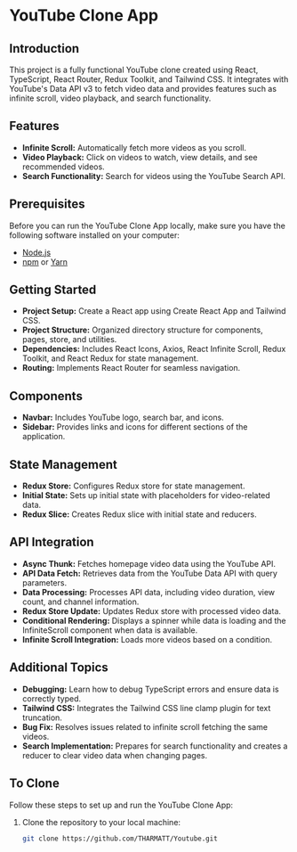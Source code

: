 # YouTube Clone App

## Introduction

This project is a fully functional YouTube clone created using React, TypeScript, React Router, Redux Toolkit, and Tailwind CSS. It integrates with YouTube's Data API v3 to fetch video data and provides features such as infinite scroll, video playback, and search functionality.

## Features

- **Infinite Scroll:** Automatically fetch more videos as you scroll.
- **Video Playback:** Click on videos to watch, view details, and see recommended videos.
- **Search Functionality:** Search for videos using the YouTube Search API.

## Prerequisites

Before you can run the YouTube Clone App locally, make sure you have the following software installed on your computer:

- [Node.js](https://nodejs.org/)
- [npm](https://www.npmjs.com/) or [Yarn](https://yarnpkg.com/)

## Getting Started

- **Project Setup:** Create a React app using Create React App and Tailwind CSS.
- **Project Structure:** Organized directory structure for components, pages, store, and utilities.
- **Dependencies:** Includes React Icons, Axios, React Infinite Scroll, Redux Toolkit, and React Redux for state management.
- **Routing:** Implements React Router for seamless navigation.

## Components

- **Navbar:** Includes YouTube logo, search bar, and icons.
- **Sidebar:** Provides links and icons for different sections of the application.

## State Management

- **Redux Store:** Configures Redux store for state management.
- **Initial State:** Sets up initial state with placeholders for video-related data.
- **Redux Slice:** Creates Redux slice with initial state and reducers.

## API Integration

- **Async Thunk:** Fetches homepage video data using the YouTube API.
- **API Data Fetch:** Retrieves data from the YouTube Data API with query parameters.
- **Data Processing:** Processes API data, including video duration, view count, and channel information.
- **Redux Store Update:** Updates Redux store with processed video data.
- **Conditional Rendering:** Displays a spinner while data is loading and the InfiniteScroll component when data is available.
- **Infinite Scroll Integration:** Loads more videos based on a condition.

## Additional Topics

- **Debugging:** Learn how to debug TypeScript errors and ensure data is correctly typed.
- **Tailwind CSS:** Integrates the Tailwind CSS line clamp plugin for text truncation.
- **Bug Fix:** Resolves issues related to infinite scroll fetching the same videos.
- **Search Implementation:** Prepares for search functionality and creates a reducer to clear video data when changing pages.


## To Clone

Follow these steps to set up and run the YouTube Clone App:

1. Clone the repository to your local machine:

   ```bash
   git clone https://github.com/THARMATT/Youtube.git
